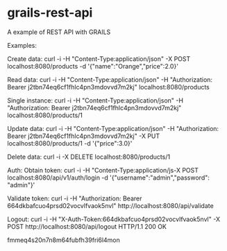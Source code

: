 # grails-rest-api
A example of REST API with  GRAILS


Examples: 

Create data: 
curl -i -H "Content-Type:application/json" -X POST localhost:8080/products -d '{"name":"Orange","price":2.0}'

Read data:
curl -i  -H "Content-Type:application/json" -H "Authorization: Bearer j2tbn74eq6cf1fhlc4pn3mdovvd7m2kj" localhost:8080/products

Single instance:
curl -i  -H "Content-Type:application/json" -H "Authorization: Bearer j2tbn74eq6cf1fhlc4pn3mdovvd7m2kj" localhost:8080/products/1

Update data:
curl -i -H "Content-Type:application/json" -H "Authorization: Bearer j2tbn74eq6cf1fhlc4pn3mdovvd7m2kj" -X PUT localhost:8080/products/1 -d '{"price":3.0}'

Delete data:
curl -i -X DELETE localhost:8080/products/1


Auth:
Obtain token:
curl -i -H "Content-Type:application/js-X POST localhost:8080/api/v1/auth/login -d '{"username":"admin","password": "admin"}'

Validate token:
curl -i -H "Authorization: Bearer 664dkbafcuo4prsd02vocvlfvaok5nvl" http://localhost:8080/api/validate

Logout:
curl -i -H "X-Auth-Token:664dkbafcuo4prsd02vocvlfvaok5nvl" -X POST http://localhost:8080/api/logout HTTP/1.1 200 OK


fmmeq4s20n7n8m64fubfh39fri6l4mon